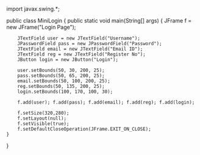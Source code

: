 import javax.swing.*;

public class MiniLogin {
    public static void main(String[] args) {
        JFrame f = new JFrame("Login Page");

        JTextField user = new JTextField("Username");
        JPasswordField pass = new JPasswordField("Password");
        JTextField email = new JTextField("Email ID");
        JTextField reg = new JTextField("Register No");
        JButton login = new JButton("Login");

        user.setBounds(50, 30, 200, 25);
        pass.setBounds(50, 65, 200, 25);
        email.setBounds(50, 100, 200, 25);
        reg.setBounds(50, 135, 200, 25);
        login.setBounds(100, 170, 100, 30);

        f.add(user); f.add(pass); f.add(email); f.add(reg); f.add(login);

        f.setSize(320,280);
        f.setLayout(null);
        f.setVisible(true);
        f.setDefaultCloseOperation(JFrame.EXIT_ON_CLOSE);
    }
}
